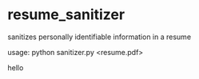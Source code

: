 # resume_sanitizer

sanitizes personally identifiable information in a resume

usage: python sanitizer.py <resume.pdf>

hello
